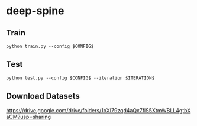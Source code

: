 # deep-spine
## Train
```
python train.py --config $CONFIG$
```
## Test
```
python test.py --config $CONFIG$ --iteration $ITERATION$
```
## Download Datasets
https://drive.google.com/drive/folders/1oXI79zqd4aQx7flS5XtmWBLL4gtbXaCM?usp=sharing
